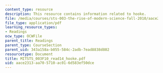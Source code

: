 ```yaml
---
content_type: resource
description: This resource contains information related to hooke.
file: /media/courses/sts-003-the-rise-of-modern-science-fall-2010/aace2313aa705710ac016d583ef50dce_MITSTS_003F10_read14_hooke.pdf
file_type: application/pdf
learning_resource_types:
- Readings
ocw_type: OCWFile
parent_title: Readings
parent_type: CourseSection
parent_uid: 343a158a-b055-584c-2adb-7ead8838d802
resourcetype: Document
title: MITSTS_003F10_read14_hooke.pdf
uid: aace2313-aa70-5710-ac01-6d583ef50dce
---
```

